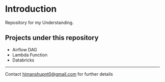 
# Introduction

Repository for my Understanding.

## Projects under this repository
- Airflow DAG
- Lambda Function
- Databricks

---
Contact himanshupnt0@gmail.com for further details
